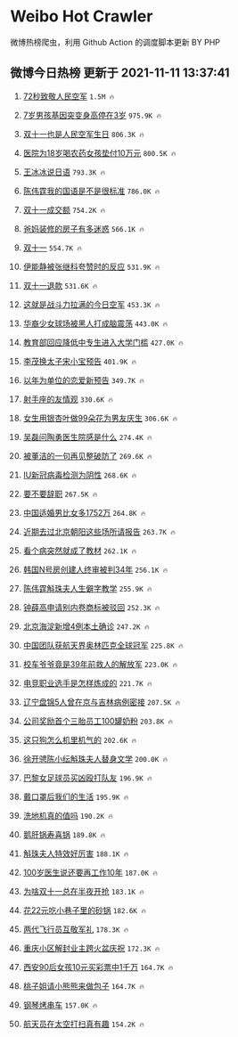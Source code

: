 # Weibo Hot Crawler 



微博热榜爬虫，利用 Github Action 的调度脚本更新 BY PHP 


## 微博今日热榜 更新于 2021-11-11 13:37:41 
1. [72秒致敬人民空军](https://s.weibo.com/weibo?q=%2372%E7%A7%92%E8%87%B4%E6%95%AC%E4%BA%BA%E6%B0%91%E7%A9%BA%E5%86%9B%23&Refer=top) `1.5M 🔥` 

1. [7岁男孩基因突变身高停在3岁](https://s.weibo.com/weibo?q=%237%E5%B2%81%E7%94%B7%E5%AD%A9%E5%9F%BA%E5%9B%A0%E7%AA%81%E5%8F%98%E8%BA%AB%E9%AB%98%E5%81%9C%E5%9C%A83%E5%B2%81%23&Refer=top) `975.9K 🔥` 

1. [双十一也是人民空军生日](https://s.weibo.com/weibo?q=%23%E5%8F%8C%E5%8D%81%E4%B8%80%E4%B9%9F%E6%98%AF%E4%BA%BA%E6%B0%91%E7%A9%BA%E5%86%9B%E7%94%9F%E6%97%A5%23&Refer=top) `806.3K 🔥` 

1. [医院为18岁喝农药女孩垫付10万元](https://s.weibo.com/weibo?q=%23%E5%8C%BB%E9%99%A2%E4%B8%BA18%E5%B2%81%E5%96%9D%E5%86%9C%E8%8D%AF%E5%A5%B3%E5%AD%A9%E5%9E%AB%E4%BB%9810%E4%B8%87%E5%85%83%23&Refer=top) `800.5K 🔥` 

1. [王冰冰说日语](https://s.weibo.com/weibo?q=%23%E7%8E%8B%E5%86%B0%E5%86%B0%E8%AF%B4%E6%97%A5%E8%AF%AD%23&Refer=top) `793.3K 🔥` 

1. [陈伟霆我的国语是不是很标准](https://s.weibo.com/weibo?q=%23%E9%99%88%E4%BC%9F%E9%9C%86%E6%88%91%E7%9A%84%E5%9B%BD%E8%AF%AD%E6%98%AF%E4%B8%8D%E6%98%AF%E5%BE%88%E6%A0%87%E5%87%86%23&Refer=top) `786.0K 🔥` 

1. [双十一成交额](https://s.weibo.com/weibo?q=%23%E5%8F%8C%E5%8D%81%E4%B8%80%E6%88%90%E4%BA%A4%E9%A2%9D%23&Refer=top) `754.2K 🔥` 

1. [爸妈装修的房子有多迷惑](https://s.weibo.com/weibo?q=%23%E7%88%B8%E5%A6%88%E8%A3%85%E4%BF%AE%E7%9A%84%E6%88%BF%E5%AD%90%E6%9C%89%E5%A4%9A%E8%BF%B7%E6%83%91%23&Refer=top) `566.1K 🔥` 

1. [双十一](https://s.weibo.com/weibo?q=%23%E5%8F%8C%E5%8D%81%E4%B8%80%23&Refer=top) `554.7K 🔥` 

1. [伊能静被张继科夸赞时的反应](https://s.weibo.com/weibo?q=%23%E4%BC%8A%E8%83%BD%E9%9D%99%E8%A2%AB%E5%BC%A0%E7%BB%A7%E7%A7%91%E5%A4%B8%E8%B5%9E%E6%97%B6%E7%9A%84%E5%8F%8D%E5%BA%94%23&Refer=top) `531.9K 🔥` 

1. [双十一退款](https://s.weibo.com/weibo?q=%23%E5%8F%8C%E5%8D%81%E4%B8%80%E9%80%80%E6%AC%BE%23&Refer=top) `531.6K 🔥` 

1. [这就是战斗力拉满的今日空军](https://s.weibo.com/weibo?q=%23%E8%BF%99%E5%B0%B1%E6%98%AF%E6%88%98%E6%96%97%E5%8A%9B%E6%8B%89%E6%BB%A1%E7%9A%84%E4%BB%8A%E6%97%A5%E7%A9%BA%E5%86%9B%23&Refer=top) `453.3K 🔥` 

1. [华裔少女球场被黑人打成脑震荡](https://s.weibo.com/weibo?q=%23%E5%8D%8E%E8%A3%94%E5%B0%91%E5%A5%B3%E7%90%83%E5%9C%BA%E8%A2%AB%E9%BB%91%E4%BA%BA%E6%89%93%E6%88%90%E8%84%91%E9%9C%87%E8%8D%A1%23&Refer=top) `443.0K 🔥` 

1. [教育部回应降低中专生进入大学门槛](https://s.weibo.com/weibo?q=%23%E6%95%99%E8%82%B2%E9%83%A8%E5%9B%9E%E5%BA%94%E9%99%8D%E4%BD%8E%E4%B8%AD%E4%B8%93%E7%94%9F%E8%BF%9B%E5%85%A5%E5%A4%A7%E5%AD%A6%E9%97%A8%E6%A7%9B%23&Refer=top) `427.0K 🔥` 

1. [李茂换太子宋小宝预告](https://s.weibo.com/weibo?q=%23%E6%9D%8E%E8%8C%82%E6%8D%A2%E5%A4%AA%E5%AD%90%E5%AE%8B%E5%B0%8F%E5%AE%9D%E9%A2%84%E5%91%8A%23&Refer=top) `401.9K 🔥` 

1. [以年为单位的恋爱新预告](https://s.weibo.com/weibo?q=%23%E4%BB%A5%E5%B9%B4%E4%B8%BA%E5%8D%95%E4%BD%8D%E7%9A%84%E6%81%8B%E7%88%B1%E6%96%B0%E9%A2%84%E5%91%8A%23&Refer=top) `349.7K 🔥` 

1. [射手座的友情观](https://s.weibo.com/weibo?q=%23%E5%B0%84%E6%89%8B%E5%BA%A7%E7%9A%84%E5%8F%8B%E6%83%85%E8%A7%82%23&Refer=top) `330.6K 🔥` 

1. [女生用银杏叶做99朵花为男友庆生](https://s.weibo.com/weibo?q=%23%E5%A5%B3%E7%94%9F%E7%94%A8%E9%93%B6%E6%9D%8F%E5%8F%B6%E5%81%9A99%E6%9C%B5%E8%8A%B1%E4%B8%BA%E7%94%B7%E5%8F%8B%E5%BA%86%E7%94%9F%23&Refer=top) `306.6K 🔥` 

1. [吴磊问陶勇医生院感是什么](https://s.weibo.com/weibo?q=%23%E5%90%B4%E7%A3%8A%E9%97%AE%E9%99%B6%E5%8B%87%E5%8C%BB%E7%94%9F%E9%99%A2%E6%84%9F%E6%98%AF%E4%BB%80%E4%B9%88%23&Refer=top) `274.4K 🔥` 

1. [被董洁的一句再见整破防了](https://s.weibo.com/weibo?q=%23%E8%A2%AB%E8%91%A3%E6%B4%81%E7%9A%84%E4%B8%80%E5%8F%A5%E5%86%8D%E8%A7%81%E6%95%B4%E7%A0%B4%E9%98%B2%E4%BA%86%23&Refer=top) `269.6K 🔥` 

1. [IU新冠病毒检测为阴性](https://s.weibo.com/weibo?q=%23IU%E6%96%B0%E5%86%A0%E7%97%85%E6%AF%92%E6%A3%80%E6%B5%8B%E4%B8%BA%E9%98%B4%E6%80%A7%23&Refer=top) `268.6K 🔥` 

1. [要不要辞职](https://s.weibo.com/weibo?q=%E8%A6%81%E4%B8%8D%E8%A6%81%E8%BE%9E%E8%81%8C&Refer=top) `267.5K 🔥` 

1. [中国适婚男比女多1752万](https://s.weibo.com/weibo?q=%23%E4%B8%AD%E5%9B%BD%E9%80%82%E5%A9%9A%E7%94%B7%E6%AF%94%E5%A5%B3%E5%A4%9A1752%E4%B8%87%23&Refer=top) `264.8K 🔥` 

1. [近期去过北京朝阳这些场所请报告](https://s.weibo.com/weibo?q=%23%E8%BF%91%E6%9C%9F%E5%8E%BB%E8%BF%87%E5%8C%97%E4%BA%AC%E6%9C%9D%E9%98%B3%E8%BF%99%E4%BA%9B%E5%9C%BA%E6%89%80%E8%AF%B7%E6%8A%A5%E5%91%8A%23&Refer=top) `263.7K 🔥` 

1. [看个病突然就成了教材](https://s.weibo.com/weibo?q=%23%E7%9C%8B%E4%B8%AA%E7%97%85%E7%AA%81%E7%84%B6%E5%B0%B1%E6%88%90%E4%BA%86%E6%95%99%E6%9D%90%23&Refer=top) `262.1K 🔥` 

1. [韩国N号房创建人终审被判34年](https://s.weibo.com/weibo?q=%23%E9%9F%A9%E5%9B%BDN%E5%8F%B7%E6%88%BF%E5%88%9B%E5%BB%BA%E4%BA%BA%E7%BB%88%E5%AE%A1%E8%A2%AB%E5%88%A434%E5%B9%B4%23&Refer=top) `256.1K 🔥` 

1. [陈伟霆斛珠夫人生僻字教学](https://s.weibo.com/weibo?q=%23%E9%99%88%E4%BC%9F%E9%9C%86%E6%96%9B%E7%8F%A0%E5%A4%AB%E4%BA%BA%E7%94%9F%E5%83%BB%E5%AD%97%E6%95%99%E5%AD%A6%23&Refer=top) `255.9K 🔥` 

1. [钟薛高申请别内卷商标被驳回](https://s.weibo.com/weibo?q=%23%E9%92%9F%E8%96%9B%E9%AB%98%E7%94%B3%E8%AF%B7%E5%88%AB%E5%86%85%E5%8D%B7%E5%95%86%E6%A0%87%E8%A2%AB%E9%A9%B3%E5%9B%9E%23&Refer=top) `252.3K 🔥` 

1. [北京海淀新增4例本土确诊](https://s.weibo.com/weibo?q=%23%E5%8C%97%E4%BA%AC%E6%B5%B7%E6%B7%80%E6%96%B0%E5%A2%9E4%E4%BE%8B%E6%9C%AC%E5%9C%9F%E7%A1%AE%E8%AF%8A%23&Refer=top) `247.2K 🔥` 

1. [中国团队获航天界奥林匹克全球冠军](https://s.weibo.com/weibo?q=%23%E4%B8%AD%E5%9B%BD%E5%9B%A2%E9%98%9F%E8%8E%B7%E8%88%AA%E5%A4%A9%E7%95%8C%E5%A5%A5%E6%9E%97%E5%8C%B9%E5%85%8B%E5%85%A8%E7%90%83%E5%86%A0%E5%86%9B%23&Refer=top) `225.8K 🔥` 

1. [校车爷爷竟是39年前救人的解放军](https://s.weibo.com/weibo?q=%23%E6%A0%A1%E8%BD%A6%E7%88%B7%E7%88%B7%E7%AB%9F%E6%98%AF39%E5%B9%B4%E5%89%8D%E6%95%91%E4%BA%BA%E7%9A%84%E8%A7%A3%E6%94%BE%E5%86%9B%23&Refer=top) `223.0K 🔥` 

1. [电竞职业选手是怎样炼成的](https://s.weibo.com/weibo?q=%23%E7%94%B5%E7%AB%9E%E8%81%8C%E4%B8%9A%E9%80%89%E6%89%8B%E6%98%AF%E6%80%8E%E6%A0%B7%E7%82%BC%E6%88%90%E7%9A%84%23&Refer=top) `221.7K 🔥` 

1. [辽宁盘锦5人曾在京与吉林病例密接](https://s.weibo.com/weibo?q=%23%E8%BE%BD%E5%AE%81%E7%9B%98%E9%94%A65%E4%BA%BA%E6%9B%BE%E5%9C%A8%E4%BA%AC%E4%B8%8E%E5%90%89%E6%9E%97%E7%97%85%E4%BE%8B%E5%AF%86%E6%8E%A5%23&Refer=top) `207.5K 🔥` 

1. [公司奖励首个三胎员工100罐奶粉](https://s.weibo.com/weibo?q=%23%E5%85%AC%E5%8F%B8%E5%A5%96%E5%8A%B1%E9%A6%96%E4%B8%AA%E4%B8%89%E8%83%8E%E5%91%98%E5%B7%A5100%E7%BD%90%E5%A5%B6%E7%B2%89%23&Refer=top) `203.8K 🔥` 

1. [这只狗怎么机里机气的](https://s.weibo.com/weibo?q=%23%E8%BF%99%E5%8F%AA%E7%8B%97%E6%80%8E%E4%B9%88%E6%9C%BA%E9%87%8C%E6%9C%BA%E6%B0%94%E7%9A%84%23&Refer=top) `202.6K 🔥` 

1. [徐开骋陈小纭斛珠夫人替身文学](https://s.weibo.com/weibo?q=%23%E5%BE%90%E5%BC%80%E9%AA%8B%E9%99%88%E5%B0%8F%E7%BA%AD%E6%96%9B%E7%8F%A0%E5%A4%AB%E4%BA%BA%E6%9B%BF%E8%BA%AB%E6%96%87%E5%AD%A6%23&Refer=top) `200.0K 🔥` 

1. [巴黎女足球员买凶殴打队友](https://s.weibo.com/weibo?q=%23%E5%B7%B4%E9%BB%8E%E5%A5%B3%E8%B6%B3%E7%90%83%E5%91%98%E4%B9%B0%E5%87%B6%E6%AE%B4%E6%89%93%E9%98%9F%E5%8F%8B%23&Refer=top) `196.9K 🔥` 

1. [戴口罩后我们的生活](https://s.weibo.com/weibo?q=%23%E6%88%B4%E5%8F%A3%E7%BD%A9%E5%90%8E%E6%88%91%E4%BB%AC%E7%9A%84%E7%94%9F%E6%B4%BB%23&Refer=top) `195.9K 🔥` 

1. [洗地机真的值吗](https://s.weibo.com/weibo?q=%E6%B4%97%E5%9C%B0%E6%9C%BA%E7%9C%9F%E7%9A%84%E5%80%BC%E5%90%97&Refer=top) `190.2K 🔥` 

1. [鹅肝锅寿喜锅](https://s.weibo.com/weibo?q=%23%E9%B9%85%E8%82%9D%E9%94%85%E5%AF%BF%E5%96%9C%E9%94%85%23&Refer=top) `189.8K 🔥` 

1. [斛珠夫人特效好厉害](https://s.weibo.com/weibo?q=%23%E6%96%9B%E7%8F%A0%E5%A4%AB%E4%BA%BA%E7%89%B9%E6%95%88%E5%A5%BD%E5%8E%89%E5%AE%B3%23&Refer=top) `188.1K 🔥` 

1. [100岁医生说还要再工作10年](https://s.weibo.com/weibo?q=%23100%E5%B2%81%E5%8C%BB%E7%94%9F%E8%AF%B4%E8%BF%98%E8%A6%81%E5%86%8D%E5%B7%A5%E4%BD%9C10%E5%B9%B4%23&Refer=top) `187.0K 🔥` 

1. [为啥双十一总在半夜开抢](https://s.weibo.com/weibo?q=%23%E4%B8%BA%E5%95%A5%E5%8F%8C%E5%8D%81%E4%B8%80%E6%80%BB%E5%9C%A8%E5%8D%8A%E5%A4%9C%E5%BC%80%E6%8A%A2%23&Refer=top) `183.1K 🔥` 

1. [花22元吃小巷子里的砂锅](https://s.weibo.com/weibo?q=%E8%8A%B122%E5%85%83%E5%90%83%E5%B0%8F%E5%B7%B7%E5%AD%90%E9%87%8C%E7%9A%84%E7%A0%82%E9%94%85&Refer=top) `182.6K 🔥` 

1. [两代飞行员互敬军礼](https://s.weibo.com/weibo?q=%23%E4%B8%A4%E4%BB%A3%E9%A3%9E%E8%A1%8C%E5%91%98%E4%BA%92%E6%95%AC%E5%86%9B%E7%A4%BC%23&Refer=top) `178.3K 🔥` 

1. [重庆小区解封业主跨火盆庆祝](https://s.weibo.com/weibo?q=%23%E9%87%8D%E5%BA%86%E5%B0%8F%E5%8C%BA%E8%A7%A3%E5%B0%81%E4%B8%9A%E4%B8%BB%E8%B7%A8%E7%81%AB%E7%9B%86%E5%BA%86%E7%A5%9D%23&Refer=top) `172.3K 🔥` 

1. [西安90后女孩10元买彩票中1千万](https://s.weibo.com/weibo?q=%23%E8%A5%BF%E5%AE%8990%E5%90%8E%E5%A5%B3%E5%AD%A910%E5%85%83%E4%B9%B0%E5%BD%A9%E7%A5%A8%E4%B8%AD1%E5%8D%83%E4%B8%87%23&Refer=top) `164.7K 🔥` 

1. [桃子姐请小熊熊来做包子](https://s.weibo.com/weibo?q=%E6%A1%83%E5%AD%90%E5%A7%90%E8%AF%B7%E5%B0%8F%E7%86%8A%E7%86%8A%E6%9D%A5%E5%81%9A%E5%8C%85%E5%AD%90&Refer=top) `164.7K 🔥` 

1. [钢琴烤串车](https://s.weibo.com/weibo?q=%E9%92%A2%E7%90%B4%E7%83%A4%E4%B8%B2%E8%BD%A6&Refer=top) `157.0K 🔥` 

1. [航天员在太空打扫真有趣](https://s.weibo.com/weibo?q=%23%E8%88%AA%E5%A4%A9%E5%91%98%E5%9C%A8%E5%A4%AA%E7%A9%BA%E6%89%93%E6%89%AB%E7%9C%9F%E6%9C%89%E8%B6%A3%23&Refer=top) `154.2K 🔥` 

